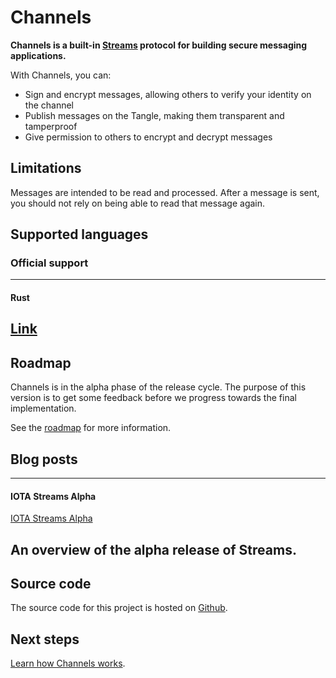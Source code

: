 # Channels

**Channels is a built-in [Streams](root://iota-streams/1.0/overview.md) protocol for building secure messaging applications.**

With Channels, you can:

- Sign and encrypt messages, allowing others to verify your identity on the channel
- Publish messages on the Tangle, making them transparent and tamperproof
- Give permission to others to encrypt and decrypt messages

## Limitations

Messages are intended to be read and processed. After a message is sent, you should not rely on being able to read that message again.

## Supported languages

### **Official support** ###

---------------
#### **Rust** ####
[Link](guides/designing-the-workflow.md/)
---------------

## Roadmap

Channels is in the alpha phase of the release cycle. The purpose of this version is to get some feedback before we progress towards the final implementation.

See the [roadmap](https://roadmap.iota.org/masked-authenticated-messaging-v1_1) for more information.

## Blog posts

---------------
#### **IOTA Streams Alpha** ####
[IOTA Streams Alpha](https://blog.iota.org/iota-streams-alpha-7e91ee326ac0)

An overview of the alpha release of Streams.
---------------

## Source code

The source code for this project is hosted on [Github](https://github.com/iotaledger/streams).

## Next steps

[Learn how Channels works](how-it-works.md).